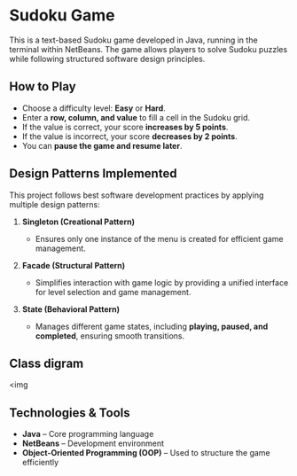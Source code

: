 # Sudoku Game  

This is a text-based Sudoku game developed in Java, running in the terminal within NetBeans. The game allows players to solve Sudoku puzzles while following structured software design principles.  

## How to Play  
- Choose a difficulty level: **Easy** or **Hard**.  
- Enter a **row, column, and value** to fill a cell in the Sudoku grid.  
- If the value is correct, your score **increases by 5 points**.  
- If the value is incorrect, your score **decreases by 2 points**.  
- You can **pause the game and resume later**.  

## Design Patterns Implemented  

This project follows best software development practices by applying multiple design patterns:  

1. **Singleton (Creational Pattern)**  
   - Ensures only one instance of the menu is created for efficient game management.  

2. **Facade (Structural Pattern)**  
   - Simplifies interaction with game logic by providing a unified interface for level selection and game management.  

3. **State (Behavioral Pattern)**  
   - Manages different game states, including **playing, paused, and completed**, ensuring smooth transitions.

 ## Class digram 
 <img

## Technologies & Tools  
- **Java** – Core programming language  
- **NetBeans** – Development environment  
- **Object-Oriented Programming (OOP)** – Used to structure the game efficiently 
